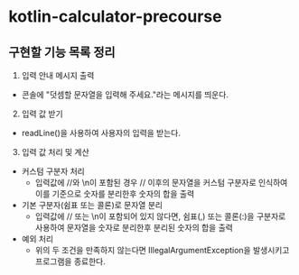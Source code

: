 # kotlin-calculator-precourse
## 구현할 기능 목록 정리

1. 입력 안내 메시지 출력  
 - 콘솔에 "덧셈할 문자열을 입력해 주세요."라는 메시지를 띄운다.  
2. 입력 값 받기  
 - readLine()을 사용하여 사용자의 입력을 받는다.  
3. 입력 값 처리 및 계산  
  - 커스텀 구분자 처리  
    - 입력값에 //와 \n이 포함된 경우 // 이후의 문자열을 커스텀 구분자로 인식하여 이를 기준으로 숫자를 분리한후 숫자의 합을 출력  
 - 기본 구분자(쉼표 또는 콜론)로 문자열 분리  
    - 입력값에 // 또는 \n이 포함되어 있지 않다면, 쉼표(,) 또는 콜론(:)을 구분자로 사용하여 문자열을 숫자로 분리한후 분리된 숫자의 합을 출력
 - 예외 처리
    - 위의 두 조건을 만족하지 않는다면 IllegalArgumentException을 발생시키고 프로그램을 종료한다.
